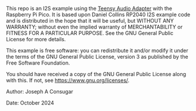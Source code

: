  
This repo is an I2S example using the [Teensy Audio Adapter](https://www.pjrc.com/store/teensy3_audio.html)
with the Raspberry Pi Pico.  It is based upon Daniel Collins RP2040 I2S example code and is distributed in 
the hope that it will be useful, but WITHOUT ANY WARRANTY; without even the implied warranty of MERCHANTABILITY 
or FITNESS FOR A PARTICULAR PURPOSE.  See the GNU General Public License for more details.

This example is free software: you can redistribute it and/or modify it under the terms of the GNU General Public
License, version 3 as published by the Free Software Foundation.

You should have received a copy of the GNU General Public License along with this. If not, see 
<https://www.gnu.org/licenses/>.

Author: Joseph A Consugar

Date:   October 2024
